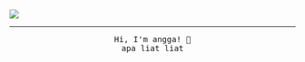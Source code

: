 ###
<img src="https://raw.githubusercontent.com/revanggariowijaya
/revanggariowijaya
/master/Banner%20%20angga.png"/>
 <hr></hr>
<p align="center">
  <samp>
    Hi, I'm angga! 👋 <br>
 apa liat liat <br>
  </samp>
</p>
<!--
**revanggariowijaya/revanggariowijaya** is a ✨ _special_ ✨ repository because its `README.md` (this file) appears on your GitHub profile.


